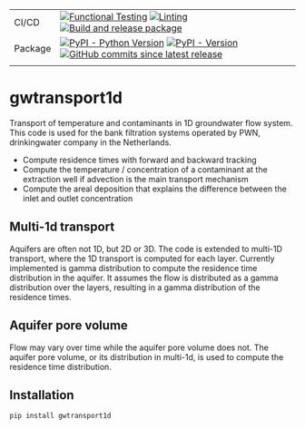 | | |
| --- | --- |
| CI/CD | [![Functional Testing](https://github.com/bdestombe/python_gwtransport1d/actions/workflows/functional_testing.yml/badge.svg?branch=main)](https://github.com/bdestombe/python_gwtransport1d/actions/workflows/functional_testing.yml) [![Linting](https://github.com/bdestombe/python_gwtransport1d/actions/workflows/linting.yml/badge.svg?branch=main)](https://github.com/bdestombe/python_gwtransport1d/actions/workflows/linting.yml) [![Build and release package](https://github.com/bdestombe/python-gwtransport1d/actions/workflows/release.yml/badge.svg?branch=main)](https://github.com/bdestombe/python-gwtransport1d/actions/workflows/release.yml) |
| Package | [![PyPI - Python Version](https://img.shields.io/pypi/pyversions/gwtransport1d.svg?logo=python&label=Python&logoColor=gold)](https://pypi.org/project/gwtransport1d/) [![PyPI - Version](https://img.shields.io/pypi/v/gwtransport1d.svg?logo=pypi&label=PyPI&logoColor=gold)](https://pypi.org/project/gwtransport1d/) [![GitHub commits since latest release](https://img.shields.io/github/commits-since/bdestombe/python-gwtransport1d/latest?logo=github&logoColor=lightgrey)](https://github.com/bdestombe/python-gwtransport1d/compare/) |
| | |

# gwtransport1d

Transport of temperature and contaminants in 1D groundwater flow system. This code is used for the bank filtration systems operated by PWN, drinkingwater company in the Netherlands.

- Compute residence times with forward and backward tracking
- Compute the temperature / concentration of a contaminant at the extraction well if advection is the main transport mechanism
- Compute the areal deposition that explains the difference between the inlet and outlet concentration

## Multi-1d transport

Aquifers are often not 1D, but 2D or 3D. The code is extended to multi-1D transport, where the 1D transport is computed for each layer. Currently implemented is gamma distribution to compute the residence time distribution in the aquifer. It assumes the flow is distributed as a gamma distribution over the layers, resulting in a gamma distribution of the residence times.

## Aquifer pore volume

Flow may vary over time while the aquifer pore volume does not. The aquifer pore volume, or its distribution in multi-1d, is used to compute the residence time distribution.

## Installation

```bash
pip install gwtransport1d
```
